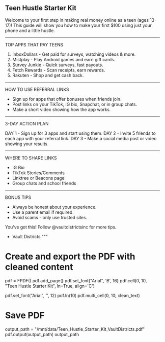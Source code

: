 Teen Hustle Starter Kit
------------------------

Welcome to your first step in making real money online as a teen (ages 13-17)! This guide will show you how to make your first $100 using just your phone and a little hustle.

------------------------

TOP APPS THAT PAY TEENS

1. InboxDollars - Get paid for surveys, watching videos & more.
2. Mistplay - Play Android games and earn gift cards.
3. Survey Junkie - Quick surveys, fast payouts.
4. Fetch Rewards - Scan receipts, earn rewards.
5. Rakuten - Shop and get cash back.

------------------------

HOW TO USE REFERRAL LINKS

- Sign up for apps that offer bonuses when friends join.
- Post links on your TikTok, IG bio, Snapchat, or in group chats.
- Make a short video showing how the app works.

------------------------

3-DAY ACTION PLAN

DAY 1 - Sign up for 3 apps and start using them.
DAY 2 - Invite 5 friends to each app with your referral link.
DAY 3 - Make a social media post or video showing your results.

------------------------

WHERE TO SHARE LINKS

- IG Bio
- TikTok Stories/Comments
- Linktree or Beacons page
- Group chats and school friends

------------------------

BONUS TIPS

- Always be honest about your experience.
- Use a parent email if required.
- Avoid scams - only use trusted sites.

You've got this! Follow @vaultdistrictsinc for more tips.

- Vault Districts
"""

# Create and export the PDF with cleaned content
pdf = FPDF()
pdf.add_page()
pdf.set_font("Arial", 'B', 16)
pdf.cell(0, 10, "Teen Hustle Starter Kit", ln=True, align='C')

pdf.set_font("Arial", '', 12)
pdf.ln(10)
pdf.multi_cell(0, 10, clean_text)

# Save PDF
output_path = "/mnt/data/Teen_Hustle_Starter_Kit_VaultDistricts.pdf"
pdf.output(output_path)
output_path
